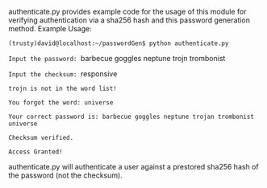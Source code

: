 authenticate.py provides example code for the usage of this module for verifying authentication via a sha256 hash and this password generation method. Example Usage: 

```(trusty)david@localhost:~/passwordGen$ python authenticate.py```

```Input the password: ```barbecue goggles neptune trojn trombonist   

```Input the checksum: ```responsive

```trojn is not in the word list!```

```You forgot the word: universe```

```Your correct password is: barbecue goggles neptune trojan trombonist universe```

```Checksum verified.```

```Access Granted!```

authenticate.py will authenticate a user against a prestored sha256 hash of the password (not the checksum). 
